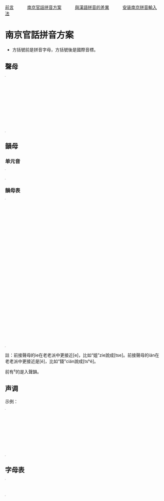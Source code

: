 <tr>
<td><a style="margin-right: 40px;" href="https://uliloewi.github.io/LangJinPinIn/CiwnIwn">前言</a></td>
<td ><a style="margin-right: 40px;" href="https://uliloewi.github.io/LangJinPinIn/PinInFangAng">南京官話拼音方案</a></td>
<td ><a style="margin-right: 40px;" href="https://uliloewi.github.io/LangJinPinIn/LinIwnChaI">與漢語拼音的差異</a></td>
<td ><a style="margin-right: 40px;" href="https://uliloewi.github.io/LangJinPinIn/angzhuangfa">安装南京拼音輸入法</a></td>
</tr>





# 南京官話拼音方案

- 方括號前是拼音字母，方括號後是國際音標。

## 聲母

<table style="width:1px; white-space:nowrap; text-align:center;">
  <tr>
    <td><span>b [p]</span> 把</td>
    <td><span>p [pʰ]</span> 怕</td>
    <td><span>m [m]</span> 麻</td>
    <td><span>f [f]</span> 法</td>
  </tr>
  <tr>
    <td><span>d [t]</span> 大</td>
    <td><span>t [tʰ]</span> 他</td>
    <td><span>l [l]</span> 拉</td>
    <td></td>
  </tr>
  <tr>
    <td><span>g [k]</span> 噶</td>
    <td><span>k [kʰ]</span> 卡</td>
    <td><span>h [x]</span> 哈</td>
    <td></td>
  </tr>
  <tr>
    <td><span>j [tɕ]</span> 家</td>
    <td><span>q [tɕʰ]</span> 掐</td>
    <td><span>x [ɕ]</span> 夏</td>
    <td></td>
  </tr>
  <tr>
    <td><span>z [ts]</span> 砸</td>
    <td><span>c [tsʰ]</span> 擦</td>
    <td><span>s [s]</span> 撒</td>
    <td></td>
  </tr>
  <tr>
    <td><span>zh [ʈʂ]</span> 渣</td>
    <td><span>ch [ʈʂʰ]</span> 茶</td>
    <td><span>sh [ʂ]</span> 沙</td>
    <td><span>r [ʐ]</span> 然</td>
  </tr>
</table>

## 韻母

### 单元音

<table style="width:1px; white-space:nowrap; text-align:center;">
  <tr>
    <td><span>a [a]</span>  啊</td>
	<td><span>ä [ɛ]</span>  哎</td>
	<td><span>e [e]</span>  車的韻母</td>
    <td><span>i [i]</span>  衣</td>
	<td><span>ao [ɔ]</span>  奧</td>
	<td><span>o [o]</span>  我</td>
    <td><span>u [u]</span>  污</td>
	<td><span>ü [y]</span>  雨</td>
    <td><span>y [ɿ]</span>  思的韻母</td>
    <td><span>r [ʅ]</span>  日</td>
  </tr>
</table>

### 韻母表

<table style="width:1px; white-space:nowrap; text-align:center;">
  <tr>  
	<td></td>
    <td>	
		<span>i [i]</span>  衣 ⁵一
	</td>
    <td>
      <span>u [u]</span>  污 ⁵物
	</td>
    <td>
      <span>ü [y]</span>  雨 ⁵育
    </td>	
  </tr>
  <tr>
    <td><span>a [a]</span>  啊 ⁵錒</td>
    <td>
      <span>ia [ia]</span> 丫 ⁵鴨
	</td>
    <td>
      <span>ua [ua]</span> 哇  ⁵挖
    </td>
	<td></td>
  </tr>
  <tr>
    <td>
		<span>ä [ɛ]</span>  哎 ⁵額
	</td>
    <td>
	    <span>iä [iɛ]</span> 崖
	</td>
    <td>
      <span>uä [uɛ]</span> 外  ⁵瓁	  
    </td>
	<td></td>
  </tr>
  
  <tr>
    <td>
		<span>e [e]</span>  車的韻母
	</td>
    <td>
	    <span>ie [ie]</span> 也 ⁵頁
	</td>
    <td></td>
	<td>      
	  <span>üe [ye]</span> 𦚢 ⁵月	  
    </td>
  </tr>
  <tr>
    <td>
		<span>ei [əi]</span> 眉的韻母
	</td>
    <td></td>
    <td>
      <span>uei [uəi]</span> 威 	  
    </td>
	<td></td>
  </tr>
  <tr>
    <td>	
		<span>ao [ɔ]</span>  奧	
	</td>
    <td>
		<span>iao [iɔ]</span> 腰	  	
	</td>
    <td></td>
	<td></td>
  </tr>
  
  <tr>
    <td>		
		<span>ou [əɯ]</span> 歐
	</td>
    <td>
		<span>iou [iəɯ]</span> 由	  	
	</td>
    <td></td>
	<td></td>
  </tr>
  <tr>
    <td>
		<span>o [o]</span>  我 ⁵惡
	</td>
    <td>
		<span>io [io]</span> ⁵岳	  	
	</td>
    <td></td>
	<td></td>
  </tr>
  <tr>
    <td><span>ang [ã]</span> 安	  	</td>
    <td>
		<span>iang [iã]</span> 央	  	
	</td>
    <td>
		<span>uang [uã]</span> 完	  	
	</td>
	<td></td>
  </tr>
  <tr>
    <td><span>än [ẽ]</span> 限的韻母	  	</td>
    <td>
		<span>iän [iẽ]</span> 淹	  	
	</td>
    <td></td>
	<td>
	<span>üän [yẽ]</span> 冤	  	
	</td>
  </tr>
  <tr>
    <td>
		<span>in [ĩ]</span> 音	  	
	</td>
    <td>
	</td>
    <td></td>
	<td>
		<span>üin [yĩ]</span> 云
	</td>
  </tr>
  <tr>
    <td>
		<span>ong [õ]</span> 嗡	  
	</td>
    <td>
		<span>iong [iõ]</span> 容
	</td>
    <td></td>
	<td>		
	</td>
  </tr>
  <tr>
    <td>
		<span>en [ə̃ ]</span> 恩	  	
	</td>
    <td></td>
    <td>
		<span>uen [uə̃ ]</span> 文
	</td>
	<td>		
	</td>
  </tr>
  <tr>
    <td>		
		<span>er [ɚ]</span>  而	  
	</td>
    <td></td>
    <td></td>
	<td></td>
  </tr>
  <tr>
    <td>		
		<span>y [ɿ]</span>  思的韻母	    	
	</td>
    <td></td>
    <td></td>
	<td></td>
  </tr>
  <tr>
    <td>
		<span>r [ʅ]</span> 時的韻母 ⁵日
	</td>
    <td></td>
    <td></td>
	<td></td>
  </tr>
</table>

註：前接聲母的ie在老老派中更接近[e]，比如“姐”zie說成[tse]。前接聲母的iän在老老派中更接近是[ẽ]，比如“錢”ciän說成[tsʰẽ]。

前有⁵的是入聲韻。

## 声调

示例：

<table style="width:1px; white-space:nowrap; text-align:center;">
  <tr>
	<td>調名</td>
    <td><span>陰平</span></td>
	<td><span>陽平</span></td>
    <td><span>上</span></td>
    <td><span>去</span></td>
    <td><span>入</span></td>
  </tr>
  <tr>
	<td>調值</td>
    <td><span>31[˧˩]</span></td>
	<td><span>13[˩˧]</span></td>
    <td><span>212[˨˩˨]</span></td>
    <td><span>44[˦˦]</span></td>
    <td><span>5[˥]</span></td>
  </tr>
  <tr>
	<td>例字組一</td>
    <td><span>i¹</span> 衣</td>
    <td><span>i²</span> 移</td>
    <td><span>i³</span> 已</td>
    <td><span>i⁴</span> 意</td>
	<td><span>i⁵</span> 一</td>
  </tr>  
  <tr>
    <td>例字組二</td>
    <td><span>shr¹</span> 詩</td>
    <td><span>shr²</span> 時</td>
    <td><span>shr³</span> 始</td>
    <td><span>shr⁴</span> 是</td>
	<td><span>shr⁵</span> 十</td>
  </tr>
  <tr>
    <td>例字組三</td>
    <td><span>cä¹</span> 猜</td>
    <td><span>cä²</span> 才</td>
    <td><span>cä³</span> 彩</td>
    <td><span>cä⁴</span> 菜</td>
	<td><span>cä⁵</span> 測</td>
  </tr>
</table>

## 字母表


<table style="width:1px; white-space:nowrap; text-align:center;">
  <tr>
	<td>Aa</td>
    <td>Ää</td>
	<td>Bb</td>
    <td>Cc</td>
    <td>Dd</td>
    <td>Ee</td>
	<td>Ff</td>
	<td>Gg</td>
    <td>Hh</td>
	<td>Ii</td>
    <td>Jj</td>
    <td>Kk</td>
    <td>Ll</td>
  </tr>
  <tr>  
	<td>Mm</td>
	<td>Nn</td>
    <td>Oo</td>
	<td>Pp</td>
    <td>Qq</td>
    <td>Rr</td>
    <td>Ss</td>
	<td>Tt</td>
    <td>Uu</td>
	<td>Üü</td>
    <td>Xx</td>
    <td>Yy</td>
    <td>Zz</td>
  </tr>  
</table>
